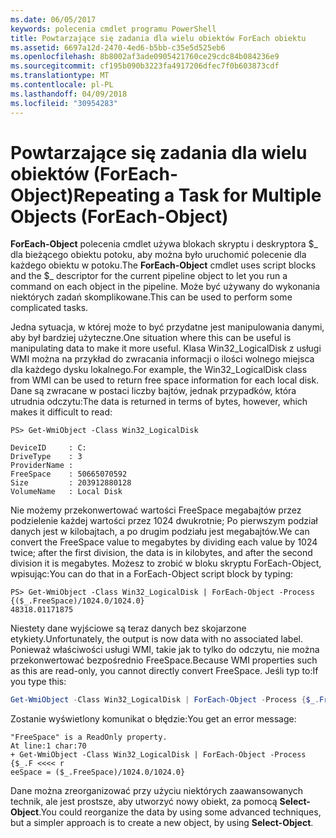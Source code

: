 ```yaml
---
ms.date: 06/05/2017
keywords: polecenia cmdlet programu PowerShell
title: Powtarzające się zadania dla wielu obiektów ForEach obiektu
ms.assetid: 6697a12d-2470-4ed6-b5bb-c35e5d525eb6
ms.openlocfilehash: 8b8002af3ade0905421760ce29cdc84b084236e9
ms.sourcegitcommit: cf195b090b3223fa4917206dfec7f0b603873cdf
ms.translationtype: MT
ms.contentlocale: pl-PL
ms.lasthandoff: 04/09/2018
ms.locfileid: "30954283"
---
```

# <a name="repeating-a-task-for-multiple-objects-foreach-object"></a><span data-ttu-id="27c0a-103">Powtarzające się zadania dla wielu obiektów (ForEach-Object)</span><span class="sxs-lookup"><span data-stu-id="27c0a-103">Repeating a Task for Multiple Objects (ForEach-Object)</span></span>

<span data-ttu-id="27c0a-104">**ForEach-Object** polecenia cmdlet używa blokach skryptu i deskryptora $_ dla bieżącego obiektu potoku, aby można było uruchomić polecenie dla każdego obiektu w potoku.</span><span class="sxs-lookup"><span data-stu-id="27c0a-104">The **ForEach-Object** cmdlet uses script blocks and the $_ descriptor for the current pipeline object to let you run a command on each object in the pipeline.</span></span> <span data-ttu-id="27c0a-105">Może być używany do wykonania niektórych zadań skomplikowane.</span><span class="sxs-lookup"><span data-stu-id="27c0a-105">This can be used to perform some complicated tasks.</span></span>

<span data-ttu-id="27c0a-106">Jedna sytuacja, w której może to być przydatne jest manipulowania danymi, aby był bardziej użyteczne.</span><span class="sxs-lookup"><span data-stu-id="27c0a-106">One situation where this can be useful is manipulating data to make it more useful.</span></span> <span data-ttu-id="27c0a-107">Klasa Win32_LogicalDisk z usługi WMI można na przykład do zwracania informacji o ilości wolnego miejsca dla każdego dysku lokalnego.</span><span class="sxs-lookup"><span data-stu-id="27c0a-107">For example, the Win32_LogicalDisk class from WMI can be used to return free space information for each local disk.</span></span> <span data-ttu-id="27c0a-108">Dane są zwracane w postaci liczby bajtów, jednak przypadków, która utrudnia odczytu:</span><span class="sxs-lookup"><span data-stu-id="27c0a-108">The data is returned in terms of bytes, however, which makes it difficult to read:</span></span>

```
PS> Get-WmiObject -Class Win32_LogicalDisk

DeviceID     : C:
DriveType    : 3
ProviderName :
FreeSpace    : 50665070592
Size         : 203912880128
VolumeName   : Local Disk
```

<span data-ttu-id="27c0a-109">Nie możemy przekonwertować wartości FreeSpace megabajtów przez podzielenie każdej wartości przez 1024 dwukrotnie; Po pierwszym podział danych jest w kilobajtach, a po drugim podziału jest megabajtów.</span><span class="sxs-lookup"><span data-stu-id="27c0a-109">We can convert the FreeSpace value to megabytes by dividing each value by 1024 twice; after the first division, the data is in kilobytes, and after the second division it is megabytes.</span></span> <span data-ttu-id="27c0a-110">Możesz to zrobić w bloku skryptu ForEach-Object, wpisując:</span><span class="sxs-lookup"><span data-stu-id="27c0a-110">You can do that in a ForEach-Object script block by typing:</span></span>

```
PS> Get-WmiObject -Class Win32_LogicalDisk | ForEach-Object -Process {($_.FreeSpace)/1024.0/1024.0}
48318.01171875
```

<span data-ttu-id="27c0a-111">Niestety dane wyjściowe są teraz danych bez skojarzone etykiety.</span><span class="sxs-lookup"><span data-stu-id="27c0a-111">Unfortunately, the output is now data with no associated label.</span></span> <span data-ttu-id="27c0a-112">Ponieważ właściwości usługi WMI, takie jak to tylko do odczytu, nie można przekonwertować bezpośrednio FreeSpace.</span><span class="sxs-lookup"><span data-stu-id="27c0a-112">Because WMI properties such as this are read-only, you cannot directly convert FreeSpace.</span></span> <span data-ttu-id="27c0a-113">Jeśli typ to:</span><span class="sxs-lookup"><span data-stu-id="27c0a-113">If you type this:</span></span>

```powershell
Get-WmiObject -Class Win32_LogicalDisk | ForEach-Object -Process {$_.FreeSpace = ($_.FreeSpace)/1024.0/1024.0}
```

<span data-ttu-id="27c0a-114">Zostanie wyświetlony komunikat o błędzie:</span><span class="sxs-lookup"><span data-stu-id="27c0a-114">You get an error message:</span></span>

```output
"FreeSpace" is a ReadOnly property.
At line:1 char:70
+ Get-WmiObject -Class Win32_LogicalDisk | ForEach-Object -Process {$_.F <<<< r
eeSpace = ($_.FreeSpace)/1024.0/1024.0}
```

<span data-ttu-id="27c0a-115">Dane można zreorganizować przy użyciu niektórych zaawansowanych technik, ale jest prostsze, aby utworzyć nowy obiekt, za pomocą **Select-Object**.</span><span class="sxs-lookup"><span data-stu-id="27c0a-115">You could reorganize the data by using some advanced techniques, but a simpler approach is to create a new object, by using **Select-Object**.</span></span>